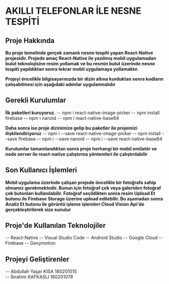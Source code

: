 # AKILLI TELEFONLAR İLE NESNE TESPİTİ		


## Proje Hakkında

**Bu proje temelinde gerçek zamanlı nesne tespiti yapan React-Native projesidir. Projede amaç React-Native ile yazılmış mobil uygulamadan bulut teknolojisine resim yollamak ve bu resmin bulut üzerinde nesne tespiti yapıldıktan sonra tekrar mobil uygulamaya yollamaktır.**

**Projeyi öncelikle bilgisayarınızda bir dizin altına kurduktan sonra kodların çalışabilmesi için aşağıdaki adımlar uygulanmalıdır**

## Gerekli Kurulumlar

**İlk paketleri kuruyoruz.**
-- npm i  react-native-image-picker
-- npm install firebase
-- npm i  nanoid
-- npm i react-native-base64

**Daha sonra ise proje dizinimize gelip bu paketler ile projemizi ilişkilendiriyoruz**
-- npm i --save react-native-image-picker
-- npm install --save firebase
-- npm i --save nanoid
-- npm i --save react-native-base64

**Kurulumlar tamamlandıktan sonra proje herhangi bir mobil emilatör ve node server ile react-native çalıştırma yöntemleri ile çalıştırılabilir**

## Son Kullanıcı İşlemleri

**Mobil uygulama üzerinde çalışan projede öncelikle bir fotoğrafa sahip olmamız gerekmektedir. Bunun için fotoğraf çek veya galeriden fotoğraf çek butonları kullanılabilir. Fotoğraf seçildikten sonra resim Upload Et butonu ile Firebase Storage üzerine upload edilebilir. Bu aşamadan sonra Analiz Et butonu ile görüntü işleme işlemleri Cloud Vision Api'de gerçekleştirilerek size sunulur**

## Proje'de Kullanılan Teknolojiler

-- React-Native
-- Visual Studio Code
-- Android Studio
-- Google Cloud
-- Firebase
-- Genymotion

## Projeyi Geliştirenler

-- Abdullah Yaşar KISA 180201015	
-- İbrahim KAFKASLI 180201078
